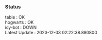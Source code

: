 ### Status


table : OK  
hogwarts : OK  
icy-bot : DOWN  
Latest Update : 2023-12-03 02:22:38.880800

